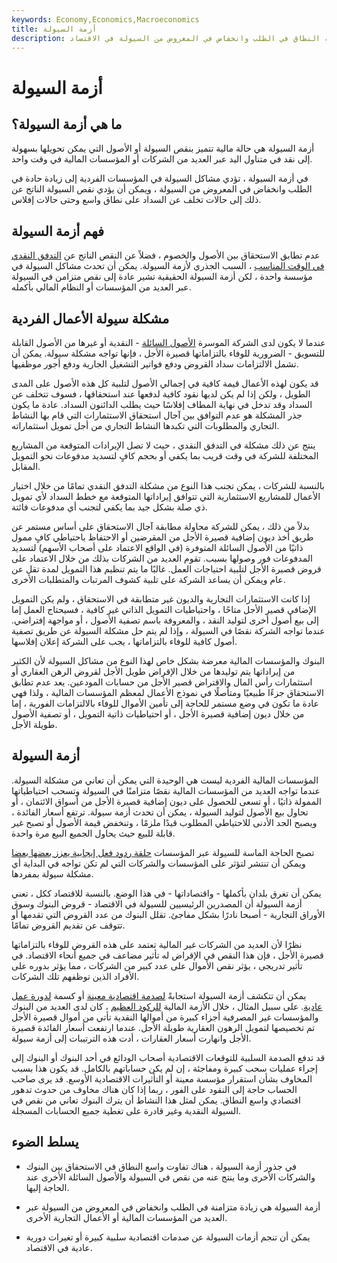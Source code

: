```yaml
---
keywords: Economy,Economics,Macroeconomics
title: أزمة السيولة
description: تشير أزمة السيولة إلى زيادة واسعة النطاق في الطلب وانخفاض في المعروض من السيولة في الاقتصاد.
---
```


# أزمة السيولة
## ما هي أزمة السيولة؟

أزمة السيولة هي حالة مالية تتميز بنقص السيولة أو الأصول التي يمكن تحويلها بسهولة إلى نقد في متناول اليد عبر العديد من الشركات أو المؤسسات المالية في وقت واحد.

في أزمة السيولة ، تؤدي مشاكل السيولة في المؤسسات الفردية إلى زيادة حادة في الطلب وانخفاض في المعروض من السيولة ، ويمكن أن يؤدي نقص السيولة الناتج عن ذلك إلى حالات تخلف عن السداد على نطاق واسع وحتى حالات إفلاس.

## فهم أزمة السيولة

عدم تطابق الاستحقاق بين الأصول والخصوم ، فضلاً عن النقص الناتج عن [التدفق النقدي في الوقت المناسب](/cashflow) ، السبب الجذري لأزمة السيولة. يمكن أن تحدث مشاكل السيولة في مؤسسة واحدة ، لكن أزمة السيولة الحقيقية تشير عادة إلى نقص متزامن في السيولة عبر العديد من المؤسسات أو النظام المالي بأكمله.

## مشكلة سيولة الأعمال الفردية

عندما لا يكون لدى الشركة الموسرة [الأصول السائلة](/liquidasset) - النقدية أو غيرها من الأصول القابلة للتسويق - الضرورية للوفاء بالتزاماتها قصيرة الأجل ، فإنها تواجه مشكلة سيولة. يمكن أن تشمل الالتزامات سداد القروض ودفع فواتير التشغيل الجارية ودفع أجور موظفيها.

قد يكون لهذه الأعمال قيمة كافية في إجمالي الأصول لتلبية كل هذه الأصول على المدى الطويل ، ولكن إذا لم يكن لديها نقود كافية لدفعها عند استحقاقها ، فسوف تتخلف عن السداد وقد تدخل في نهاية المطاف إفلاسًا حيث يطلب الدائنون السداد. عادة ما يكون جذر المشكلة هو عدم التوافق بين آجال استحقاق الاستثمارات التي قام بها النشاط التجاري والمطلوبات التي تكبدها النشاط التجاري من أجل تمويل استثماراته.

ينتج عن ذلك مشكلة في التدفق النقدي ، حيث لا تصل الإيرادات المتوقعة من المشاريع المختلفة للشركة في وقت قريب بما يكفي أو بحجم كافٍ لتسديد مدفوعات نحو التمويل المقابل.

بالنسبة للشركات ، يمكن تجنب هذا النوع من مشكلة التدفق النقدي تمامًا من خلال اختيار الأعمال للمشاريع الاستثمارية التي تتوافق إيراداتها المتوقعة مع خطط السداد لأي تمويل ذي صلة بشكل جيد بما يكفي لتجنب أي مدفوعات فائتة.

بدلاً من ذلك ، يمكن للشركة محاولة مطابقة آجال الاستحقاق على أساس مستمر عن طريق أخذ ديون إضافية قصيرة الأجل من المقرضين أو الاحتفاظ باحتياطي كافٍ ممول ذاتيًا من الأصول السائلة المتوفرة (في الواقع الاعتماد على أصحاب الأسهم) لتسديد المدفوعات فور وصولها بسبب. تقوم العديد من الشركات بذلك من خلال الاعتماد على قروض قصيرة الأجل لتلبية احتياجات العمل. غالبًا ما يتم تنظيم هذا التمويل لمدة تقل عن عام ويمكن أن يساعد الشركة على تلبية كشوف المرتبات والمتطلبات الأخرى.

إذا كانت الاستثمارات التجارية والديون غير متطابقة في الاستحقاق ، ولم يكن التمويل الإضافي قصير الأجل متاحًا ، واحتياطيات التمويل الذاتي غير كافية ، فسيحتاج العمل إما إلى بيع أصول أخرى لتوليد النقد ، والمعروفة باسم تصفية الأصول ، أو مواجهة إفتراضي. عندما تواجه الشركة نقصًا في السيولة ، وإذا لم يتم حل مشكلة السيولة عن طريق تصفية أصول كافية للوفاء بالتزاماتها ، يجب على الشركة إعلان إفلاسها.

البنوك والمؤسسات المالية معرضة بشكل خاص لهذا النوع من مشاكل السيولة لأن الكثير من إيراداتها يتم توليدها من خلال الإقراض طويل الأجل لقروض الرهن العقاري أو استثمارات رأس المال والاقتراض قصير الأجل من حسابات المودعين. يعد عدم تطابق الاستحقاق جزءًا طبيعيًا ومتأصلًا في نموذج الأعمال لمعظم المؤسسات المالية ، ولذا فهي عادة ما تكون في وضع مستمر للحاجة إلى تأمين الأموال للوفاء بالالتزامات الفورية ، إما من خلال ديون إضافية قصيرة الأجل ، أو احتياطيات ذاتية التمويل ، أو تصفية الأصول طويلة الأجل.

## أزمة السيولة

المؤسسات المالية الفردية ليست هي الوحيدة التي يمكن أن تعاني من مشكلة السيولة. عندما تواجه العديد من المؤسسات المالية نقصًا متزامنًا في السيولة وتسحب احتياطياتها الممولة ذاتيًا ، أو تسعى للحصول على ديون إضافية قصيرة الأجل من أسواق الائتمان ، أو تحاول بيع الأصول لتوليد السيولة ، يمكن أن تحدث أزمة سيولة. ترتفع أسعار الفائدة ، ويصبح الحد الأدنى للاحتياطي المطلوب قيدًا ملزمًا ، وتنخفض قيمة الأصول أو تصبح غير قابلة للبيع حيث يحاول الجميع البيع مرة واحدة.

تصبح الحاجة الماسة للسيولة عبر المؤسسات [حلقة ردود فعل إيجابية يعزز بعضها بعضا](/positive-feedback) ويمكن أن تنتشر لتؤثر على المؤسسات والشركات التي لم تكن تواجه في البداية أي مشكلة سيولة بمفردها.

يمكن أن تغرق بلدان بأكملها - واقتصاداتها - في هذا الوضع. بالنسبة للاقتصاد ككل ، تعني أزمة السيولة أن المصدرين الرئيسيين للسيولة في الاقتصاد - قروض البنوك وسوق الأوراق التجارية - أصبحا نادرًا بشكل مفاجئ. تقلل البنوك من عدد القروض التي تقدمها أو تتوقف عن تقديم القروض تمامًا.

نظرًا لأن العديد من الشركات غير المالية تعتمد على هذه القروض للوفاء بالتزاماتها قصيرة الأجل ، فإن هذا النقص في الإقراض له تأثير مضاعف في جميع أنحاء الاقتصاد. في تأثير تدريجي ، يؤثر نقص الأموال على عدد كبير من الشركات ، مما يؤثر بدوره على الأفراد الذين توظفهم تلك الشركات.

يمكن أن تتكشف أزمة السيولة استجابةً [لصدمة اقتصادية معينة](/economic-shock) أو كسمة [لدورة عمل عادية](/businesscycle). على سبيل المثال ، خلال الأزمة المالية [للركود العظيم](/great-recession) ، كان لدى العديد من البنوك والمؤسسات غير المصرفية أجزاء كبيرة من أموالها النقدية تأتي من أموال قصيرة الأجل تم تخصيصها لتمويل الرهون العقارية طويلة الأجل. عندما ارتفعت أسعار الفائدة قصيرة الأجل وانهارت أسعار العقارات ، أدت هذه الترتيبات إلى أزمة سيولة.

قد تدفع الصدمة السلبية للتوقعات الاقتصادية أصحاب الودائع في أحد البنوك أو البنوك إلى إجراء عمليات سحب كبيرة ومفاجئة ، إن لم يكن حساباتهم بالكامل. قد يكون هذا بسبب المخاوف بشأن استقرار مؤسسة معينة أو التأثيرات الاقتصادية الأوسع. قد يرى صاحب الحساب حاجة إلى النقود على الفور ، ربما إذا كان هناك مخاوف من حدوث تدهور اقتصادي واسع النطاق. يمكن لمثل هذا النشاط أن يترك البنوك تعاني من نقص في السيولة النقدية وغير قادرة على تغطية جميع الحسابات المسجلة.

## يسلط الضوء

- في جذور أزمة السيولة ، هناك تفاوت واسع النطاق في الاستحقاق بين البنوك والشركات الأخرى وما ينتج عنه من نقص في السيولة والأصول السائلة الأخرى عند الحاجة إليها.

- أزمة السيولة هي زيادة متزامنة في الطلب وانخفاض في المعروض من السيولة عبر العديد من المؤسسات المالية أو الأعمال التجارية الأخرى.

- يمكن أن تنجم أزمات السيولة عن صدمات اقتصادية سلبية كبيرة أو تغيرات دورية عادية في الاقتصاد.

